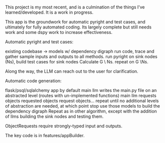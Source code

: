 This project is my most recent, and is a culmination of the things I've learned/developed. It is a work in progress.

This app is the groundwork for automatic pyright and test cases, and ultimately for fully automated coding. Its largely complete but still needs work and some dspy work to increase effectiveness.


Automatic pyright and test cases:

existing codebase -> models w/ dependency digraph
run code, trace and gather sample inputs and outputs to all methods.
run pyright on sink nodes (Ns), build test cases for sink nodes
Calculate G \ Ns. repeat on G \Ns.

Along the way, the LLM can reach out to the user for clarification.


Automatic code generation:

flask/psql/sqlalchemy app by default
main llm writes the main.py file on an abstracted level (routes with un-implemented functions)
main llm requests objects 
requested objects request objects... repeat until no additional levels of abstraction are needed, at which point stop
use those models to build the dependency digraph
Repeat as in other algorithm, except with the addition of llms building the sink nodes and testing them.

ObjectRequests require strongly-typed input and outputs.


The key code is in features/appBuilder.